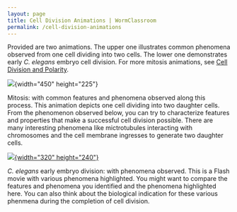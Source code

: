 ```yaml
---
layout: page
title: Cell Division Animations | WormClassroom
permalink: /cell-division-animations
---
```

Provided are two animations. The upper one illustrates common phenomena
observed from one cell dividing into two cells. The lower one
demonstrates early *C. elegans* embryo cell division. For more mitosis
animations, see [Cell Division and
Polarity](/cell-division-and-polarity "Cell Division and Polarity").

![](files/worm/CellDivisionComponents.jpg){width="450" height="225"}

Mitosis: with common features and phenomena observed along this process.
This animation depicts one cell dividing into two daughter cells. From
the phenomenon observed below, you can try to characterize features and
properties that make a successful cell division possible. There are many
interesting phenomena like mictrotubules interacting with chromosomes
and the cell membrane ingresses to generate two daughter cells.

[![](/files/worm/CECDI.jpg){width="320"
height="240"}](/files/worm/CellDivision.swf)

*C. elegans* early embryo division: with phenomena observed. This is a
Flash movie with various phenomena highlighted. You might want to
compare the features and phenomena you identified and the phenomena
highlighted here. You can also think about the biological indication for
these various phenmena during the completion of cell division.
